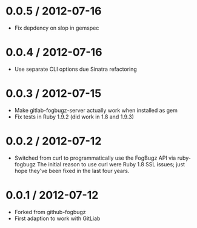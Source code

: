 # 0.0.5 / 2012-07-16
* Fix depdency on slop in gemspec

# 0.0.4 / 2012-07-16
* Use separate CLI options due Sinatra refactoring

# 0.0.3 / 2012-07-15
* Make gitlab-fogbugz-server actually work when installed as gem
* Fix tests in Ruby 1.9.2 (did work in 1.8 and 1.9.3)

# 0.0.2 / 2012-07-12
* Switched from curl to programmatically use the FogBugz API via ruby-fogbugz
  The initial reason to use curl were Ruby 1.8 SSL issues; just hope they've
  been fixed in the last four years.

# 0.0.1 / 2012-07-12
* Forked from github-fogbugz
* First adaption to work with GitLiab
